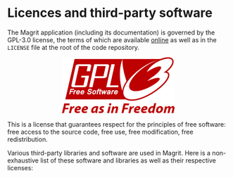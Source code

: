 # Licences and third-party software

The Magrit application (including its documentation) is governed by the GPL-3.0 license, the terms of which are
available [online](https://www.gnu.org/licenses/gpl-3.0-standalone.html) as well as in the `LICENSE` file at the root of the code repository.

<div style="text-align: center;">
    <img src="./img/256px-GPLv3_Logo.png" alt="GPL-3.0 Logo" style="margin: auto; border: none !important;">
</div>

This is a license that guarantees respect for the principles of free software: free access to the source code, free use, free modification, free redistribution.

Various third-party libraries and software are used in Magrit. Here is a non-exhaustive list of these software and libraries as well as their respective licenses:

